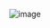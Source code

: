 ![image](https://github.com/17-doha/Addidas-Stock-Market-Dashboard/assets/65771031/bf3a2d73-4b3e-4055-b32f-8a9730c068ef)
